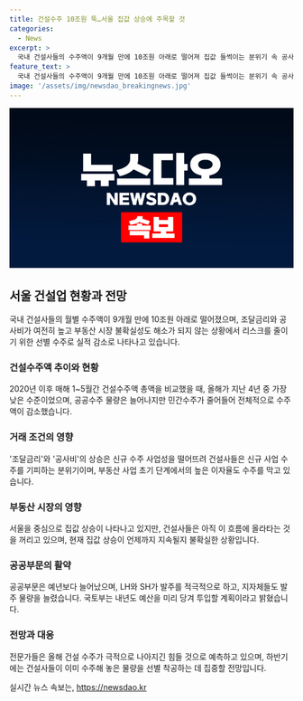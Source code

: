 ```yaml
---
title: 건설수주 10조원 뚝…서울 집값 상승에 주목할 것
categories:
  - News
excerpt: >
  국내 건설사들의 수주액이 9개월 만에 10조원 아래로 떨어져 집값 들썩이는 분위기 속 공사비와 부동산 시장 불확실성으로 건설사들은 수주 기피에 나서고 있다. 1~5월 건설 수주액은 4년 만에 최저치를 기록했고, 조달금리와 공사비의 영향으로 건설사들이 신규 사업 수주를 기피하며 리스크를 줄이는 모습이다. 또한 부동산 시장의 불확실성으로 건설사들은 현재 상황을 관망하고 있으며, 공공부문 수주는 늘어나고 있지만 전문가들은 올해 건설 수주의 회복이 어려울 것으로 예측하고 있다.
feature_text: >
  국내 건설사들의 수주액이 9개월 만에 10조원 아래로 떨어져 집값 들썩이는 분위기 속 공사비와 부동산 시장 불확실성으로 건설사들은 수주 기피에 나서고 있다. 1~5월 건설 수주액은 4년 만에 최저치를 기록했고, 조달금리와 공사비의 영향으로 건설사들이 신규 사업 수주를 기피하며 리스크를 줄이는 모습이다. 또한 부동산 시장의 불확실성으로 건설사들은 현재 상황을 관망하고 있으며, 공공부문 수주는 늘어나고 있지만 전문가들은 올해 건설 수주의 회복이 어려울 것으로 예측하고 있다.
image: '/assets/img/newsdao_breakingnews.jpg'
---
```


<p><img src="/assets/img/newsdao_breakingnews.jpg" alt="implanttips 속보" /></p>

<h2 data-ke-size="size26">서울 건설업 현황과 전망</h2>

<p data-ke-size="size16">국내 건설사들의 월별 수주액이 9개월 만에 10조원 아래로 떨어졌으며, 조달금리와 공사비가 여전히 높고 부동산 시장 불확실성도 해소가 되지 않는 상황에서 리스크를 줄이기 위한 선별 수주로 실적 감소로 나타나고 있습니다.</p>

<h3>건설수주액 추이와 현황</h3>

<p data-ke-size="size16">2020년 이후 매해 1~5월간 건설수주액 총액을 비교했을 때, 올해가 지난 4년 중 가장 낮은 수준이었으며, 공공수주 물량은 늘어나지만 민간수주가 줄어들어 전체적으로 수주액이 감소했습니다.</p>

<h3>거래 조건의 영향</h3>

<p data-ke-size="size16">'조달금리'와 '공사비'의 상승은 신규 수주 사업성을 떨어뜨려 건설사들은 신규 사업 수주를 기피하는 분위기이며, 부동산 사업 초기 단계에서의 높은 이자율도 수주를 막고 있습니다.</p>

<h3>부동산 시장의 영향</h3>

<p data-ke-size="size16">서울을 중심으로 집값 상승이 나타나고 있지만, 건설사들은 아직 이 흐름에 올라타는 것을 꺼리고 있으며, 현재 집값 상승이 언제까지 지속될지 불확실한 상황입니다.</p>

<h3>공공부문의 활약</h3>

<p data-ke-size="size16">공공부문은 예년보다 늘어났으며, LH와 SH가 발주를 적극적으로 하고, 지자체들도 발주 물량을 늘렸습니다. 국토부는 내년도 예산을 미리 당겨 투입할 계획이라고 밝혔습니다.</p>

<h3>전망과 대응</h3>

<p data-ke-size="size16">전문가들은 올해 건설 수주가 극적으로 나아지긴 힘들 것으로 예측하고 있으며, 하반기에는 건설사들이 이미 수주해 놓은 물량을 선별 착공하는 데 집중할 전망입니다.</p>
실시간 뉴스 속보는, <a href="https://newsdao.kr" rel="dofollow">https://newsdao.kr</a>


